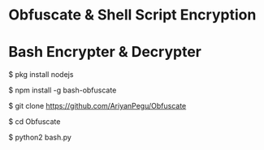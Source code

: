 # Obfuscate & Shell Script Encryption
# Bash Encrypter & Decrypter

$ pkg install nodejs

$ npm install -g bash-obfuscate

$ git clone https://github.com/AriyanPegu/Obfuscate

$ cd Obfuscate

$ python2 bash.py
